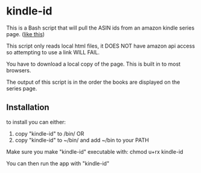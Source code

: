 # kindle-id
This is a Bash script that will pull the ASIN ids from an amazon kindle series page. ([like this](https://www.amazon.com/dp/B07ZTK14LG?binding=kindle_edition))

This script only reads local html files, it DOES NOT have amazon api access so attempting to use a link WILL FAIL.

You have to download a local copy of the page. This is built in to most browsers.

The output of this script is in the order the books are displayed on the series page.

## Installation
to install you can either:

1. copy "kindle-id" to /bin/
   OR
2. copy "kindle-id" to ~/bin/ and add ~/bin to your PATH

Make sure you make "kindle-id" executable with: chmod u+rx kindle-id

You can then run the app with "kindle-id"
